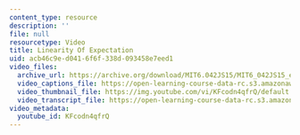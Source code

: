 ```yaml
---
content_type: resource
description: ''
file: null
resourcetype: Video
title: Linearity Of Expectation
uid: acb46c9e-d041-6f6f-338d-093458e7eed1
video_files:
  archive_url: https://archive.org/download/MIT6.042JS15/MIT6_042JS15_expectlinear_video_ipod.mp4
  video_captions_file: https://open-learning-course-data-rc.s3.amazonaws.com/6-042j-mathematics-for-computer-science-spring-2015/936be469b3f3567b9b88bf9dd7de7457_KFcodn4qfrQ.vtt
  video_thumbnail_file: https://img.youtube.com/vi/KFcodn4qfrQ/default.jpg
  video_transcript_file: https://open-learning-course-data-rc.s3.amazonaws.com/6-042j-mathematics-for-computer-science-spring-2015/8abcfa1fbf4a00f7725831b7c214f38a_KFcodn4qfrQ.pdf
video_metadata:
  youtube_id: KFcodn4qfrQ
---
```

